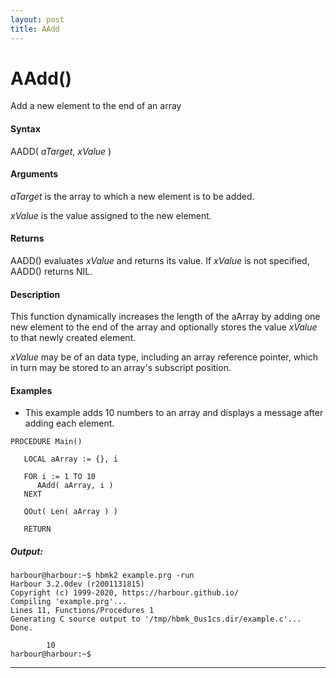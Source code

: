 ```yaml
---
layout: post
title: AAdd
---
```


# AAdd()

Add a new element to the end of an array

#### Syntax

AADD( *aTarget*, *xValue* )

#### Arguments

*aTarget* is the array to which a new element is to be added.

*xValue* is the value assigned to the new element.

#### Returns

AADD() evaluates *xValue* and returns its value. If *xValue* is not specified, AADD() returns NIL.

#### Description

This function dynamically increases the length of the aArray by adding one new element to the end of the array and optionally stores the value *xValue* to that newly created element.

*xValue* may be of an data type, including an array reference pointer, which in turn may be stored to an array's subscript position.

#### Examples

* This example adds 10 numbers to an array and displays a message after adding each element.

``` 
PROCEDURE Main()

   LOCAL aArray := {}, i

   FOR i := 1 TO 10
      AAdd( aArray, i )
   NEXT

   QOut( Len( aArray ) )

   RETURN
```

##### Output:

``` 
harbour@harbour:~$ hbmk2 example.prg -run
Harbour 3.2.0dev (r2001131815)
Copyright (c) 1999-2020, https://harbour.github.io/
Compiling 'example.prg'...
Lines 11, Functions/Procedures 1
Generating C source output to '/tmp/hbmk_0us1cs.dir/example.c'... Done.
   
        10                                                                      
harbour@harbour:~$ 
```

---